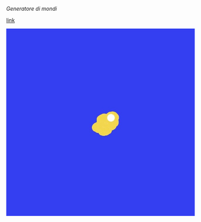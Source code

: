 _Generatore di mondi_

[link](https://editor.p5js.org/angelicazanibellato/full/sk-rOB2UT)

![](https://raw.githubusercontent.com/angelicazanibellato/archive/master/angelicazanibellato/Esercizi%20p5/mondo%20con%20camminatore/img2.jpg)
